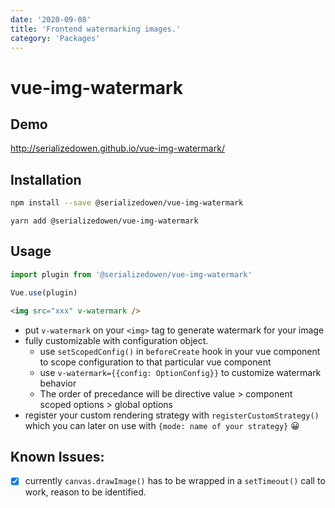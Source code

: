 ```yaml
---
date: '2020-09-08'
title: 'Frontend watermarking images.'
category: 'Packages'
---
```


# vue-img-watermark

## Demo

http://serializedowen.github.io/vue-img-watermark/

## Installation

```sh
npm install --save @serializedowen/vue-img-watermark
```

```
yarn add @serializedowen/vue-img-watermark
```

## Usage

```js
import plugin from '@serializedowen/vue-img-watermark'

Vue.use(plugin)
```

```html
<img src="xxx" v-watermark />
```

- put `v-watermark` on your `<img>` tag to generate watermark for your image
- fully customizable with configuration object.
  - use `setScopedConfig()` in `beforeCreate` hook in your vue component to scope configuration to that particular vue component
  - use `v-watermark={{config: OptionConfig}}` to customize watermark behavior
  - The order of precedance will be directive value > component scoped options > global options
- register your custom rendering strategy with `registerCustomStrategy()` which you can later on use with `{mode: name of your strategy}` :grinning:

## Known Issues:

- [x] currently `canvas.drawImage()` has to be wrapped in a `setTimeout()` call to work, reason to be identified.
